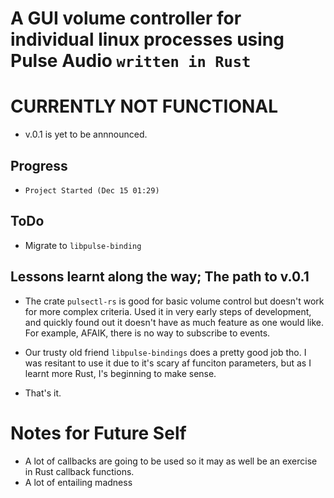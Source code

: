 # A GUI volume controller for individual linux processes using Pulse Audio `written in Rust`

# CURRENTLY NOT FUNCTIONAL

- v.0.1 is yet to be annnounced.

## Progress

- `Project Started (Dec 15 01:29)`

## ToDo

- Migrate to `libpulse-binding`

## Lessons learnt along the way; The path to v.0.1

- The crate `pulsectl-rs` is good for basic volume control but doesn't work for more complex criteria.
   Used it in very early steps of development, and quickly found out it doesn't have as much feature as one would like.
   For example, AFAIK, there is no way to subscribe to events.
   
- Our trusty old friend `libpulse-bindings` does a pretty good job tho.
    I was resitant to use it due to it's scary af funciton parameters, but as I learnt more Rust, I's beginning to make sense.

- That's it.

# Notes for Future Self

- A lot of callbacks are going to be used so it may as well be an exercise in Rust callback functions.
- A lot of entailing madness